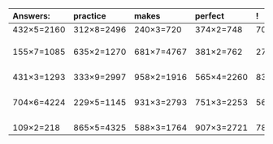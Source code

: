 | Answers: | practice | makes | perfect | ! |
| :--- | :--- | :--- | :--- | :--- |
| 432×5=2160 | 312×8=2496 | 240×3=720 | 374×2=748 | 700×3=2100 | 
|   |   |   |   |   | 
|   |   |   |   |   | 
|   |   |   |   |   | 
| 155×7=1085 | 635×2=1270 | 681×7=4767 | 381×2=762 | 273×8=2184 | 
|   |   |   |   |   | 
|   |   |   |   |   | 
|   |   |   |   |   | 
|   |   |   |   |   | 
| 431×3=1293 | 333×9=2997 | 958×2=1916 | 565×4=2260 | 835×7=5845 | 
|   |   |   |   |   | 
|   |   |   |   |   | 
|   |   |   |   |   | 
|   |   |   |   |   | 
| 704×6=4224 | 229×5=1145 | 931×3=2793 | 751×3=2253 | 564×4=2256 | 
|   |   |   |   |   | 
|   |   |   |   |   | 
|   |   |   |   |   | 
|   |   |   |   |   | 
| 109×2=218 | 865×5=4325 | 588×3=1764 | 907×3=2721 | 788×4=3152 | 
